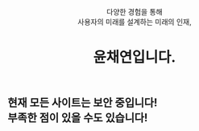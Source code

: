 <header>

 다양한 경험을 통해  <br> 사용자의 미래를 설계하는 미래의 인재, 
 <h1>윤채연입니다.</h1>



</header>

## 현재 모든 사이트는 보안 중입니다! <br> 부족한 점이 있을 수도 있습니다!



<footer>

</footer>

